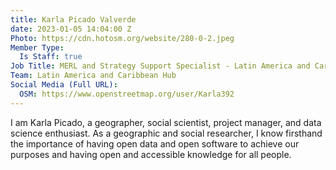 ```yaml
---
title: Karla Picado Valverde
date: 2023-01-05 14:04:00 Z
Photo: https://cdn.hotosm.org/website/280-0-2.jpeg
Member Type:
  Is Staff: true
Job Title: MERL and Strategy Support Specialist - Latin America and Caribbean
Team: Latin America and Caribbean Hub
Social Media (Full URL):
  OSM: https://www.openstreetmap.org/user/Karla392
---
```


I am Karla Picado, a geographer, social scientist, project manager, and data science enthusiast. As a geographic and social researcher, I know firsthand the importance of having open data and open software to achieve our purposes and having open and accessible knowledge for all people.
